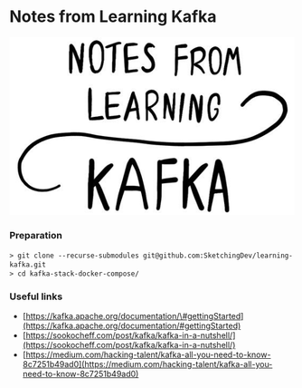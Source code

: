 # Notes from Learning Kafka

![](.gitbook/assets/image.png)



### Preparation

```text
> git clone --recurse-submodules git@github.com:SketchingDev/learning-kafka.git
> cd kafka-stack-docker-compose/
```

### Useful links

* [https://kafka.apache.org/documentation/\#gettingStarted](https://kafka.apache.org/documentation/#gettingStarted)
* [https://sookocheff.com/post/kafka/kafka-in-a-nutshell/](https://sookocheff.com/post/kafka/kafka-in-a-nutshell/)
* [https://medium.com/hacking-talent/kafka-all-you-need-to-know-8c7251b49ad0](https://medium.com/hacking-talent/kafka-all-you-need-to-know-8c7251b49ad0)

